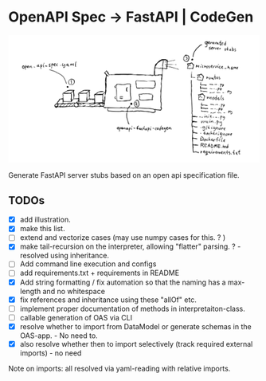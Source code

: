 # OpenAPI Spec -> FastAPI | CodeGen

<p align="center">
  <a href="#"><img src=".github/illustration.svg" /></a>
</p>

Generate FastAPI server stubs based on an open api specification file.


## TODOs

- [x] add illustration.
- [x] make this list.
- [ ] extend and vectorize cases (may use numpy cases for this. ? )
- [x] make tail-recursion on the interpreter, allowing "flatter" parsing. ?  - resolved using inheritance.
- [ ] Add command line execution and configs 
- [ ] add requirements.txt + requirements in README
- [x] Add string formatting / fix automation so that the naming has a max-length and no whitespace
- [x] fix references and inheritance using these "allOf" etc. 
- [ ] implement proper documentation of methods in interpretaiton-class. 
- [ ] callable generation of OAS via CLI 
- [x] resolve whether to import from DataModel or generate schemas in the OAS-app. - No need to. 
- [x] also resolve whether then to import selectively (track required external imports) - no need

Note on imports: all resolved via yaml-reading with relative imports. 